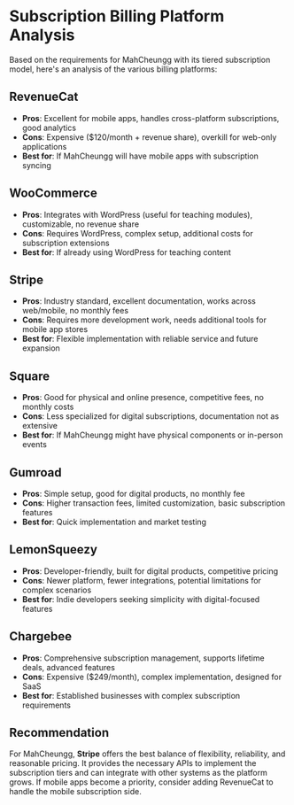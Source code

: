 # Subscription Billing Platform Analysis

Based on the requirements for MahCheungg with its tiered subscription model, here's an analysis of the various billing platforms:

## RevenueCat
- **Pros**: Excellent for mobile apps, handles cross-platform subscriptions, good analytics
- **Cons**: Expensive ($120/month + revenue share), overkill for web-only applications
- **Best for**: If MahCheungg will have mobile apps with subscription syncing

## WooCommerce
- **Pros**: Integrates with WordPress (useful for teaching modules), customizable, no revenue share
- **Cons**: Requires WordPress, complex setup, additional costs for subscription extensions
- **Best for**: If already using WordPress for teaching content

## Stripe
- **Pros**: Industry standard, excellent documentation, works across web/mobile, no monthly fees
- **Cons**: Requires more development work, needs additional tools for mobile app stores
- **Best for**: Flexible implementation with reliable service and future expansion

## Square
- **Pros**: Good for physical and online presence, competitive fees, no monthly costs
- **Cons**: Less specialized for digital subscriptions, documentation not as extensive
- **Best for**: If MahCheungg might have physical components or in-person events

## Gumroad
- **Pros**: Simple setup, good for digital products, no monthly fee
- **Cons**: Higher transaction fees, limited customization, basic subscription features
- **Best for**: Quick implementation and market testing

## LemonSqueezy
- **Pros**: Developer-friendly, built for digital products, competitive pricing
- **Cons**: Newer platform, fewer integrations, potential limitations for complex scenarios
- **Best for**: Indie developers seeking simplicity with digital-focused features

## Chargebee
- **Pros**: Comprehensive subscription management, supports lifetime deals, advanced features
- **Cons**: Expensive ($249/month), complex implementation, designed for SaaS
- **Best for**: Established businesses with complex subscription requirements

## Recommendation
For MahCheungg, **Stripe** offers the best balance of flexibility, reliability, and reasonable pricing. It provides the necessary APIs to implement the subscription tiers and can integrate with other systems as the platform grows. If mobile apps become a priority, consider adding RevenueCat to handle the mobile subscription side.
